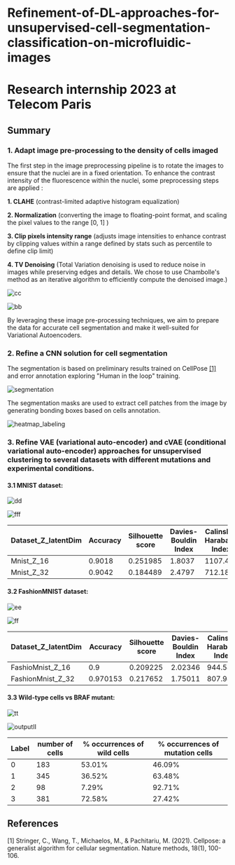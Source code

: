 # Refinement-of-DL-approaches-for-unsupervised-cell-segmentation-classification-on-microfluidic-images
# Research internship 2023 at Telecom Paris


## Summary
### 1. Adapt image pre-processing to the density of cells imaged

The first step in the image preprocessing pipeline is to rotate the images to ensure that the nuclei are in a fixed orientation. 
To enhance the contrast intensity of the fluorescence within the nuclei, some preprocessing steps are applied :
    
**1. CLAHE** (contrast-limited adaptive histogram equalization)

**2. Normalization** (converting the image to floating-point format, and scaling the pixel values to the range [0, 1] )

**3. Clip pixels intensity range** (adjusts image intensities to enhance contrast by clipping values within a range defined by stats such as percentile to define clip limit)

**4. TV Denoising** (Total Variation denoising is used to reduce noise in images while preserving edges and details. We chose to use Chambolle's method as an iterative algorithm to efficiently compute the denoised image.)


![cc](https://github.com/souheib1/Refinement-of-DL-approaches-for-unsupervised-cell-segmentation-classification-on-microfluidic-images/assets/73786465/450dfce0-d1ac-428c-a84e-8b62b5aedbcd)

![bb](https://github.com/souheib1/Refinement-of-DL-approaches-for-unsupervised-cell-segmentation-classification-on-microfluidic-images/assets/73786465/a635f9b0-90db-40fd-ba11-7a830d8d627a)

By leveraging these image pre-processing techniques, we aim to prepare the data for accurate cell segmentation and make it well-suited for Variational Autoencoders. 

### 2. Refine a CNN solution for cell segmentation 
The segmentation is based on preliminary results trained on CellPose [[1]](#1) and error annotation exploring "Human in the loop" training.

![segmentation](https://github.com/souheib1/Refinement-of-DL-approaches-for-unsupervised-cell-segmentation-classification-on-microfluidic-images/assets/73786465/8c5ac525-6480-410e-aff8-4741fee998df)

The segmentation masks are used to extract cell patches from the image by generating bonding boxes based on cells annotation.

![heatmap_labeling](https://github.com/souheib1/Refinement-of-DL-approaches-for-unsupervised-cell-segmentation-classification-on-microfluidic-images/assets/73786465/67bfa7c8-9b01-4adf-9882-816dec1164e6)


### 3. Refine VAE (variational auto-encoder) and cVAE (conditional variational auto-encoder) approaches for unsupervised clustering to several datasets with different mutations and experimental conditions.

#### 3.1 MNIST dataset: 

![dd](https://github.com/souheib1/Refinement-of-DL-approaches-for-unsupervised-cell-segmentation-classification-on-microfluidic-images/assets/73786465/16de79c2-d915-42df-b045-b9c5b2ba90c8)

![fff](https://github.com/souheib1/Refinement-of-DL-approaches-for-unsupervised-cell-segmentation-classification-on-microfluidic-images/assets/73786465/5130039a-d1d0-40b3-9ac3-ef8ee82a0b33)


| Dataset_Z_latentDim  | Accuracy | Silhouette score | Davies-Bouldin Index | Calinski-Harabasz Index |
| ------------- | ------------- | ------------- | ------------- | ------------- |
| Mnist_Z_16  | 0.9018  | 0.251985  | 1.8037  | 1107.44  |
| Mnist_Z_32  | 0.9042 |  0.184489 | 2.4797  |  712.183 |


#### 3.2 FashionMNIST dataset:

![ee](https://github.com/souheib1/Refinement-of-DL-approaches-for-unsupervised-cell-segmentation-classification-on-microfluidic-images/assets/73786465/58692ffe-d72c-41b9-8999-cedf2cc319d0)

![ff](https://github.com/souheib1/Refinement-of-DL-approaches-for-unsupervised-cell-segmentation-classification-on-microfluidic-images/assets/73786465/c8f46a5e-5284-4c8c-9f3c-aed652751686)


| Dataset_Z_latentDim  | Accuracy | Silhouette score | Davies-Bouldin Index | Calinski-Harabasz Index |
| ------------- | ------------- | ------------- | ------------- | ------------- |
| FashioMnist_Z_16  | 0.9  |  0.209225  | 2.02346  | 944.545  |
| FashionMnist_Z_32   |     0.970153      |     0.217652 | 1.75011 |  807.943 |

#### 3.3 Wild-type cells vs BRAF mutant:

![tt](https://github.com/souheib1/Refinement-of-DL-approaches-for-unsupervised-cell-segmentation-classification-on-microfluidic-images/assets/73786465/ec6c051b-8f82-493e-8fe4-710a084ba9fc)

![outputII](https://github.com/souheib1/Refinement-of-DL-approaches-for-unsupervised-cell-segmentation-classification-on-microfluidic-images/assets/73786465/6c798f6b-85cc-4505-9c57-923549a0f590)


| Label | number of cells | % occurrences of wild cells | % occurrences of mutation cells |
| ------------- | ------------- | ------------- | ------------- | 
| 0 | 183 | 53.01% | 46.09% |
| 1 | 345 | 36.52% | 63.48% |
| 2 | 98 | 7.29% | 92.71% |
| 3 | 381 | 72.58% | 27.42% |

## References
<a id="1">[1]</a> 
Stringer, C., Wang, T., Michaelos, M., & Pachitariu, M. (2021). 
Cellpose: a generalist algorithm for cellular segmentation. 
Nature methods, 18(1), 100-106.
